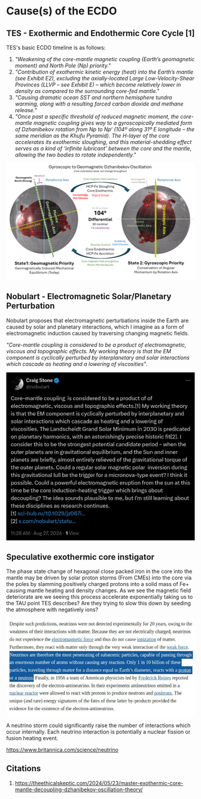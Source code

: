 # Cause(s) of the ECDO

## TES - Exothermic and Endothermic Core Cycle [1]

TES's basic ECDO timeline is as follows:

1. *"Weakening of the core-mantle magnetic coupling (Earth’s geomagnetic moment) and North Pole (Np) priority."*
2. *"Contribution of exothermic kinetic energy (heat) into the Earth’s mantle (see Exhibit E2), excluding the axially-located Large Low-Velocity-Shear Provinces (LLVP – see Exhibit E) – which become relatively lower in density as compared to the surrounding core-fed mantle."*
3. *"Causing dramatic ocean SST and northern hemisphere tundra warming, along with a resulting forced carbon dioxide and methane release."*
4. *"Once past a specific threshold of reduced magnetic moment, the core-mantle magnetic coupling gives way to a gyroscopically mediated form of Dzhanibekov rotation from Np to Np‘ (104º along 31º E longitude – the same meridian as the Khufu Pyramid). The H-layer of the core accelerates its exothermic sloughing, and this material-shedding effect serves as a kind of ‘infinite lubricant’ between the core and the mantle, allowing the two bodies to rotate independently."*

![](../../6-LITERATURE-MEDIA/0-ethical-skeptic/img/ecdo.webp)

## Nobulart - Electromagnetic Solar/Planetary Perturbation

Nobulart proposes that electromagnetic perturbations inside the Earth are caused by solar and planetary interactions, which I imagine as a form of electromagnetic induction caused by traversing changing magnetic fields.

*"Core-mantle coupling is considered to be a product of electromagnetic, viscous and topographic effects. My working theory is that the EM component is cyclically perturbed by interplanetary and solar interactions which cascade as heating and a lowering of viscosities"*.

![](img/2030-triggers.jpg)

## Speculative exothermic core instigator

The phase state change of hexagonal close packed iron in the core into the mantle may be driven by solar proton storms (From CMEs) into the core via the poles by slamming positively charged protons into a solid mass of Fe+ causing mantle heating and density changes. As we see the magnetic field deteriorate are we seeing this process accelerate exponentially taking us to the TAU point TES describes? Are they trying to slow this down by seeding the atmosphere with negatively ions?

![x](img/neutrino-storm.jpg "")

A neutrino storm could significantly raise the number of interactions which occur internally. Each neutrino interaction is potentially a nuclear fission or fusion heating event.

https://www.britannica.com/science/neutrino

## Citations

1. https://theethicalskeptic.com/2024/05/23/master-exothermic-core-mantle-decoupling-dzhanibekov-oscillation-theory/